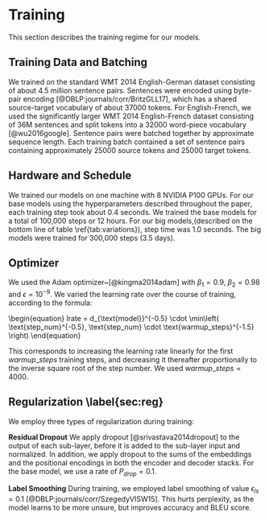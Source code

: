 # Training

This section describes the training regime for our models.

## Training Data and Batching

We trained on the standard WMT 2014 English-German dataset consisting of about 4.5 million sentence pairs.  Sentences were encoded using byte-pair encoding [@DBLP:journals/corr/BritzGLL17], which has a shared source-target vocabulary of about 37000 tokens. For English-French, we used the significantly larger WMT 2014 English-French dataset consisting of 36M sentences and split tokens into a 32000 word-piece vocabulary [@wu2016google].  Sentence pairs were batched together by approximate sequence length.  Each training batch contained a set of sentence pairs containing approximately 25000 source tokens and 25000 target tokens.  

## Hardware and Schedule

We trained our models on one machine with 8 NVIDIA P100 GPUs.  For our base models using the hyperparameters described throughout the paper, each training step took about 0.4 seconds.  We trained the base models for a total of 100,000 steps or 12 hours.  For our big models,(described on the bottom line of table \ref{tab:variations}), step time was 1.0 seconds.  The big models were trained for 300,000 steps (3.5 days).

## Optimizer

We used the Adam optimizer~[@kingma2014adam] with $\beta_1=0.9$, $\beta_2=0.98$ and $\epsilon=10^{-9}$.  We varied the learning rate over the course of training, according to the formula:

\begin{equation}
lrate = d_{\text{model}}^{-0.5} \cdot
  \min\left( \text{step\_num}^{-0.5},
    \text{step\_num} \cdot \text{warmup\_steps}^{-1.5} \right)
\end{equation}

This corresponds to increasing the learning rate linearly for the first $warmup\_steps$ training steps, and decreasing it thereafter proportionally to the inverse square root of the step number.  We used $warmup\_steps=4000$.

## Regularization \label{sec:reg}

We employ three types of regularization during training:

**Residual Dropout** We apply dropout [@srivastava2014dropout] to the output of each sub-layer, before it is added to the sub-layer input and normalized.   In addition, we apply dropout to the sums of the embeddings and the positional encodings in both the encoder and decoder stacks.  For the base model, we use a rate of $P_{drop}=0.1$.

**Label Smoothing** During training, we employed label smoothing of value $\epsilon_{ls}=0.1$ [@DBLP:journals/corr/SzegedyVISW15].  This hurts perplexity, as the model learns to be more unsure, but improves accuracy and BLEU score.



